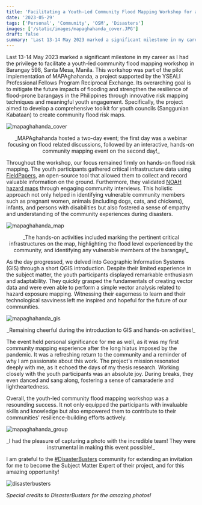 ```yaml
---
title: 'Facilitating a Youth-Led Community Flood Mapping Workshop for a YSEALI Project'
date: '2023-05-29'
tags: ['Personal', 'Community', 'OSM', 'Disasters']
images: ['/static/images/mapaghahanda_cover.JPG']
draft: false
summary: 'Last 13-14 May 2023 marked a significant milestone in my career as I had the privilege to facilitate a youth-led community flood mapping workshop in Barangay 598, Santa Mesa, Manila..'
---
```


Last 13-14 May 2023 marked a significant milestone in my career as I had the privilege to facilitate a youth-led community flood mapping workshop in Barangay 598, Santa Mesa, Manila. This workshop was part of the pilot implementation of MAPAghahanda, a project supported by the YSEALI Professional Fellows Program Reciprocal Exchange. Its overarching goal is to mitigate the future impacts of flooding and strengthen the resilience of flood-prone barangays in the Philippines through innovative risk mapping techniques and meaningful youth engagement. Specifically, the project aimed to develop a comprehensive toolkit for youth councils (Sanggunian Kabataan) to create community flood risk maps.

![mapaghahanda_cover](/static/images/mapaghahanda_cover.JPG)

<center>_MAPAghahanda hosted a two-day event; the first day was a webinar focusing on flood related discussions, followed by an interactive, hands-on community mapping event on the second day!_</center>

Throughout the workshop, our focus remained firmly on hands-on flood risk mapping. The youth participants gathered critical infrastructure data using [FieldPapers](http://fieldpapers.org/), an open-source tool that allowed them to collect and record valuable information on the ground. Furthermore, they validated [NOAH hazard maps](https://noah.up.edu.ph) through engaging community interviews. This holistic approach not only helped in identifying vulnerable community members such as pregnant women, animals (including dogs, cats, and chickens), infants, and persons with disabilities but also fostered a sense of empathy and understanding of the community experiences during disasters.

![mapaghahanda_map](/static/images/mapaghahanda_map.JPG)

<center>_The hands-on activities included marking the pertinent critical infrastructures on the map, highlighting the flood level experienced by the community, and identifying any vulnerable members of the barangay!_</center>

As the day progressed, we delved into Geographic Information Systems (GIS) through a short QGIS introduction. Despite their limited experience in the subject matter, the youth participants displayed remarkable enthusiasm and adaptability. They quickly grasped the fundamentals of creating vector data and were even able to perform a simple vector analysis related to hazard exposure mapping. Witnessing their eagerness to learn and their technological savviness left me inspired and hopeful for the future of our communities.

![mapaghahanda_gis](/static/images/mapaghahanda_gis.JPG)

<center>_Remaining cheerful during the introduction to GIS and hands-on activities!_</center>

The event held personal significance for me as well, as it was my first community mapping experience after the long hiatus imposed by the pandemic. It was a refreshing return to the community and a reminder of why I am passionate about this work. The project's mission resonated deeply with me, as it echoed the days of my thesis research. Working closely with the youth participants was an absolute joy. During breaks, they even danced and sang along, fostering a sense of camaraderie and lightheartedness.

Overall, the youth-led community flood mapping workshop was a resounding success. It not only equipped the participants with invaluable skills and knowledge but also empowered them to contribute to their communities' resilience-building efforts actively.

![mapaghahanda_group](/static/images/mapaghahanda_group.JPG)

<center>_I had the pleasure of capturing a photo with the incredible team! They were instrumental in making this event possible!_</center>

I am grateful to the [#DisasterBusters](https://www.facebook.com/disasterbustersph) community for extending an invitation for me to become the Subject Matter Expert of their project, and for this amazing opportunity!

![disasterbusters](/static/images/disasterbusters.JPG)

_Special credits to DisasterBusters for the amazing photos!_
